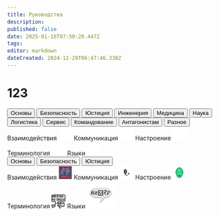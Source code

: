 ```yaml
---
title: Руководства
description: 
published: false
date: 2025-01-16T07:50:20.447Z
tags: 
editor: markdown
dateCreated: 2024-12-29T06:47:46.338Z
---
```


# 123
<div class="nav-panel center br">
  <!--  -->
  <div class="nav-tabs">
    <button class="nav-link">Основы</button>
    <button class="nav-link">Безопасность</button> 
    <button class="nav-link">Юстиция</button>
    <button class="nav-link">Инженерия</button>
    <button class="nav-link">Медицина</button>
    <button class="nav-link">Наука</button>
    <button class="nav-link">Логистика</button>
    <button class="nav-link">Сервис</button>
    <button class="nav-link">Командование</button>
    <button class="nav-link">Антагонистам</button>
    <button class="nav-link">Разное</button>
  </div>
  <!--  -->
  <div class="tab-panels br-child">
    <div class="tab-panel">
      <a class="tab-panel__item">
        <span>Взаимодействия</span>
        <img src="/main_page_icons/harm__white.png"/>  
      </a>
      <a class="tab-panel__item">
        <span>Коммуникация</span>
        <img src="/main_page_icons/headset__white.png"/>
      </a>
      <a class="tab-panel__item">
        <span>Настроение</span>
        <img src="/main_page_icons/mood__white.png"/>
      </a>
      <a class="tab-panel__item">
        <span>Терминология</span>
        <img src="/main_page_icons/terminology__white.png"/>
      </a>
      <a class="tab-panel__item">
        <span>Языки</span>
        <img src="/main_page_icons/language__white.png"/>
      </a>
    </div>
  </div>
</div>


<div class="nav-panel center br asd">
  <!--  -->
  <div class="nav-tabs">
    <button class="nav-link active">Основы</button>
    <button class="nav-link ">Безопасность</button>
    <button class="nav-link">Юстиция</button>
  </div>
  <!--  -->
  <div class="tab-panels br-child">
    <div class="tab-panel">
      <a class="tab-panel__item">
        <span>Взаимодействия</span>
        <img src="/guides/interactions.png"/>
      </a>
      <a class="tab-panel__item">
        <span>Коммуникация</span>
        <img src="/guides/communication.png"/>
      </a>
      <a class="tab-panel__item">
        <span>Настроение</span>
        <img src="/guides/mood.gif"/>
      </a>
      <a class="tab-panel__item">
        <span>Терминология</span>
        <img src="/guides/terminology.png"/>
      </a>
      <a class="tab-panel__item">
        <span>Языки</span>
        <img src="/guides/language.png"/>
      </a>
    </div>
  </div>
</div>
